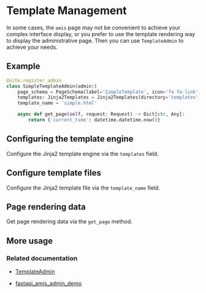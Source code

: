 # Template Management

In some cases, the `amis` page may not be convenient to achieve your complex interface display, or you prefer to use the template rendering way to display the administrative page. Then you can use `TemplateAdmin` to achieve your needs.

## Example

```python
@site.register_admin
class SimpleTemplateAdmin(admin:)
    page_schema = PageSchema(label='SimpleTemplate', icon='fa fa-link')
    templates: Jinja2Templates = Jinja2Templates(directory='templates')
    template_name = 'simple.html'

    async def get_page(self, request: Request) -> Dict[str, Any]:
        return {'current_time': datetime.datetime.now()}
```

## Configuring the template engine

Configure the Jinja2 template engine via the `templates` field.

## Configure template files

Configure the Jinja2 template file via the `template_name` field.

## Page rendering data

Get page rendering data via the `get_page` method.

## More usage

### Related documentation

- [TemplateAdmin](/amis_admin/TemplateAdmin/)

- [fastapi_amis_admin_demo](https://github.com/amisadmin/fastapi_amis_admin_demo/)